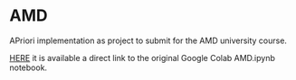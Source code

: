 # AMD
APriori implementation as project to submit for the AMD university course.

[HERE](https://colab.research.google.com/drive/1RzPOIrPoq4ynHw765rGMuy4VfMVvsGgV?usp=sharing) it is available a direct link to the original Google Colab AMD.ipynb notebook. 
